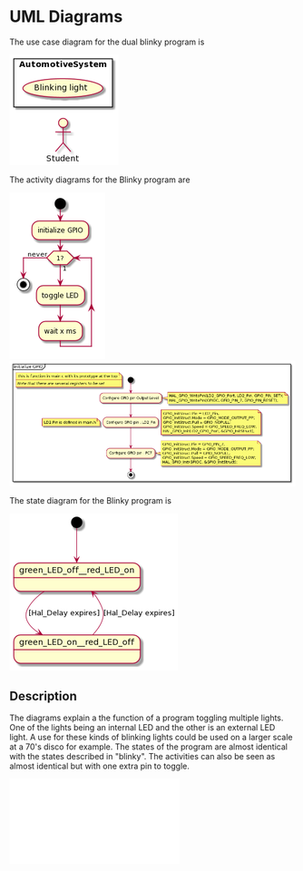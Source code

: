 # UML Diagrams

The use case diagram for the dual blinky program is

![The use case diagram](UseCase.png)

The activity diagrams for the Blinky program are

![The main activity diagram](Activity.png)
![init GPIO activity diagram](dualBlinkyGPIO.png)

The state diagram for the Blinky program is

![The state diagram](dualBState.png)

## Description

The diagrams explain a the function of a program toggling multiple lights. One of the lights being an internal LED and the other is an external LED light.
A use for these kinds of blinking lights could be used on a larger scale at a 70's disco for example. The states of the program are almost identical with the states described in "blinky".
The activities can also be seen as almost identical but with one extra pin to toggle.

![Example](dualBlinky.pdf)